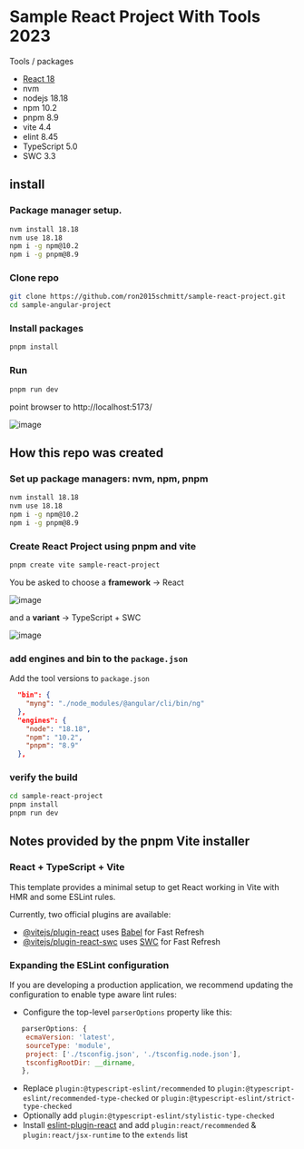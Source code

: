 # Sample React Project With Tools 2023

Tools / packages

- [React 18](https://legacy.reactjs.org/blog/2022/03/29/react-v18.html)
- nvm
- nodejs 18.18
- npm 10.2
- pnpm 8.9
- vite 4.4
- elint 8.45
- TypeScript 5.0
- SWC 3.3

## install

### Package manager setup.

```bash
nvm install 18.18
nvm use 18.18
npm i -g npm@10.2
npm i -g pnpm@8.9
```
 
### Clone repo

```bash
git clone https://github.com/ron2015schmitt/sample-react-project.git
cd sample-angular-project
```

### Install packages

```bash
pnpm install
```
### Run

```bash
pnpm run dev
```
point browser to http://localhost:5173/

![image](https://github.com/ron2015schmitt/sample-react-project/assets/11559541/3a85c3a1-793f-4000-8f0d-ca6b599cca1c)


## How this repo was created
### Set up package managers: nvm, npm, pnpm

```bash
nvm install 18.18
nvm use 18.18
npm i -g npm@10.2
npm i -g pnpm@8.9
```

### Create React Project using pnpm and vite

```bash
pnpm create vite sample-react-project
```

You be asked to choose a **framework** -> React

![image](https://github.com/ron2015schmitt/sample-react-project/assets/11559541/af8e5699-ae89-43b7-b0f0-cc7fa880a736)


and a **variant** -> TypeScript + SWC

![image](https://github.com/ron2015schmitt/sample-react-project/assets/11559541/7e36e357-8519-40cf-aa22-4189aa0c6976)

### add engines and bin to the `package.json`

Add the tool versions to `package.json`

```json
  "bin": {
    "myng": "./node_modules/@angular/cli/bin/ng"
  },
  "engines": {
    "node": "18.18",
    "npm": "10.2",
    "pnpm": "8.9"
  },
```

### verify the build
```bash
cd sample-react-project
pnpm install
pnpm run dev
```



## Notes provided by the pnpm Vite installer

### React + TypeScript + Vite

This template provides a minimal setup to get React working in Vite with HMR and some ESLint rules.

Currently, two official plugins are available:

- [@vitejs/plugin-react](https://github.com/vitejs/vite-plugin-react/blob/main/packages/plugin-react/README.md) uses [Babel](https://babeljs.io/) for Fast Refresh
- [@vitejs/plugin-react-swc](https://github.com/vitejs/vite-plugin-react-swc) uses [SWC](https://swc.rs/) for Fast Refresh

### Expanding the ESLint configuration

If you are developing a production application, we recommend updating the configuration to enable type aware lint rules:

- Configure the top-level `parserOptions` property like this:

```js
   parserOptions: {
    ecmaVersion: 'latest',
    sourceType: 'module',
    project: ['./tsconfig.json', './tsconfig.node.json'],
    tsconfigRootDir: __dirname,
   },
```

- Replace `plugin:@typescript-eslint/recommended` to `plugin:@typescript-eslint/recommended-type-checked` or `plugin:@typescript-eslint/strict-type-checked`
- Optionally add `plugin:@typescript-eslint/stylistic-type-checked`
- Install [eslint-plugin-react](https://github.com/jsx-eslint/eslint-plugin-react) and add `plugin:react/recommended` & `plugin:react/jsx-runtime` to the `extends` list
